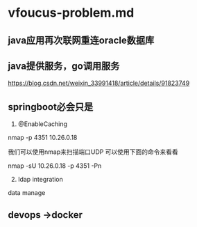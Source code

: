 # vfoucus-problem.md

## java应用再次联网重连oracle数据库

## java提供服务，go调用服务
https://blog.csdn.net/weixin_33991418/article/details/91823749

## springboot必会只是

1. @EnableCaching  


nmap -p 4351 10.26.0.18

我们可以使用nmap来扫描端口UDP 可以使用下面的命令来看看

nmap -sU 10.26.0.18 -p 4351 -Pn

2. ldap integration

data manage 

## devops ->docker




## 
